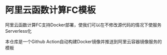 # 阿里云函数计算FC模板

阿里云函数计算FC支持Docker部署，使我们可以在不修改源代码的情况下使服务Serverless化

本仓库是一个Github Action自动构建Docker镜像并推送到阿里云容器镜像服务的模板

